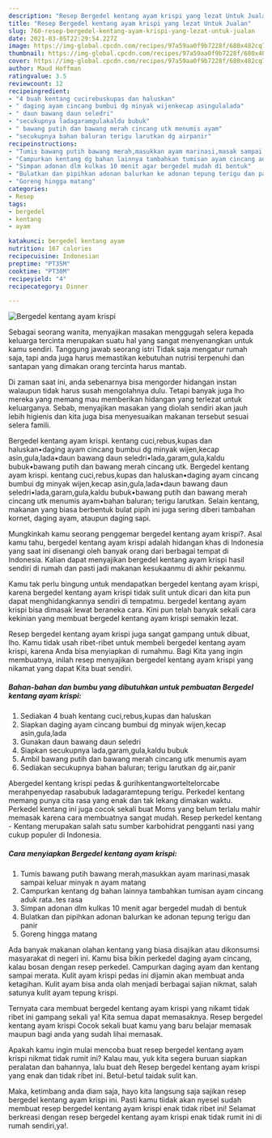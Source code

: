 ```yaml
---
description: "Resep Bergedel kentang ayam krispi yang lezat Untuk Jualan"
title: "Resep Bergedel kentang ayam krispi yang lezat Untuk Jualan"
slug: 760-resep-bergedel-kentang-ayam-krispi-yang-lezat-untuk-jualan
date: 2021-03-05T22:29:54.227Z
image: https://img-global.cpcdn.com/recipes/97a59aa0f9b7228f/680x482cq70/bergedel-kentang-ayam-krispi-foto-resep-utama.jpg
thumbnail: https://img-global.cpcdn.com/recipes/97a59aa0f9b7228f/680x482cq70/bergedel-kentang-ayam-krispi-foto-resep-utama.jpg
cover: https://img-global.cpcdn.com/recipes/97a59aa0f9b7228f/680x482cq70/bergedel-kentang-ayam-krispi-foto-resep-utama.jpg
author: Maud Hoffman
ratingvalue: 3.5
reviewcount: 12
recipeingredient:
- "4 buah kentang cucirebuskupas dan haluskan"
- " daging ayam cincang bumbui dg minyak wijenkecap asingulalada"
- " daun bawang daun seledri"
- "secukupnya ladagaramgulakaldu bubuk"
- " bawang putih dan bawang merah cincang utk menumis ayam"
- "secukupnya bahan baluran terigu larutkan dg airpanir"
recipeinstructions:
- "Tumis bawang putih bawang merah,masukkan ayam marinasi,masak sampai keluar minyak n ayam matang"
- "Campurkan kentang dg bahan lainnya tambahkan tumisan ayam cincang aduk rata..tes rasa"
- "Simpan adonan dlm kulkas 10 menit agar bergedel mudah di bentuk"
- "Bulatkan dan pipihkan adonan balurkan ke adonan tepung terigu dan panir"
- "Goreng hingga matang"
categories:
- Resep
tags:
- bergedel
- kentang
- ayam

katakunci: bergedel kentang ayam 
nutrition: 167 calories
recipecuisine: Indonesian
preptime: "PT35M"
cooktime: "PT30M"
recipeyield: "4"
recipecategory: Dinner

---
```



![Bergedel kentang ayam krispi](https://img-global.cpcdn.com/recipes/97a59aa0f9b7228f/680x482cq70/bergedel-kentang-ayam-krispi-foto-resep-utama.jpg)

Sebagai seorang wanita, menyajikan masakan menggugah selera kepada keluarga tercinta merupakan suatu hal yang sangat menyenangkan untuk kamu sendiri. Tanggung jawab seorang istri Tidak saja mengatur rumah saja, tapi anda juga harus memastikan kebutuhan nutrisi terpenuhi dan santapan yang dimakan orang tercinta harus mantab.

Di zaman  saat ini, anda sebenarnya bisa mengorder hidangan instan walaupun tidak harus susah mengolahnya dulu. Tetapi banyak juga lho mereka yang memang mau memberikan hidangan yang terlezat untuk keluarganya. Sebab, menyajikan masakan yang diolah sendiri akan jauh lebih higienis dan kita juga bisa menyesuaikan makanan tersebut sesuai selera famili. 

Bergedel kentang ayam krispi. kentang cuci,rebus,kupas dan haluskan•daging ayam cincang bumbui dg minyak wijen,kecap asin,gula,lada•daun bawang daun seledri•lada,garam,gula,kaldu bubuk•bawang putih dan bawang merah cincang utk. Bergedel kentang ayam krispi. kentang cuci,rebus,kupas dan haluskan•daging ayam cincang bumbui dg minyak wijen,kecap asin,gula,lada•daun bawang daun seledri•lada,garam,gula,kaldu bubuk•bawang putih dan bawang merah cincang utk menumis ayam•bahan baluran; terigu larutkan. Selain kentang, makanan yang biasa berbentuk bulat pipih ini juga sering diberi tambahan kornet, daging ayam, ataupun daging sapi.

Mungkinkah kamu seorang penggemar bergedel kentang ayam krispi?. Asal kamu tahu, bergedel kentang ayam krispi adalah hidangan khas di Indonesia yang saat ini disenangi oleh banyak orang dari berbagai tempat di Indonesia. Kalian dapat menyajikan bergedel kentang ayam krispi hasil sendiri di rumah dan pasti jadi makanan kesukaanmu di akhir pekanmu.

Kamu tak perlu bingung untuk mendapatkan bergedel kentang ayam krispi, karena bergedel kentang ayam krispi tidak sulit untuk dicari dan kita pun dapat menghidangkannya sendiri di tempatmu. bergedel kentang ayam krispi bisa dimasak lewat beraneka cara. Kini pun telah banyak sekali cara kekinian yang membuat bergedel kentang ayam krispi semakin lezat.

Resep bergedel kentang ayam krispi juga sangat gampang untuk dibuat, lho. Kamu tidak usah ribet-ribet untuk membeli bergedel kentang ayam krispi, karena Anda bisa menyiapkan di rumahmu. Bagi Kita yang ingin membuatnya, inilah resep menyajikan bergedel kentang ayam krispi yang nikamat yang dapat Kita buat sendiri.

<!--inarticleads1-->

##### Bahan-bahan dan bumbu yang dibutuhkan untuk pembuatan Bergedel kentang ayam krispi:

1. Sediakan 4 buah kentang cuci,rebus,kupas dan haluskan
1. Siapkan  daging ayam cincang bumbui dg minyak wijen,kecap asin,gula,lada
1. Gunakan  daun bawang daun seledri
1. Siapkan secukupnya lada,garam,gula,kaldu bubuk
1. Ambil  bawang putih dan bawang merah cincang utk menumis ayam
1. Sediakan secukupnya bahan baluran; terigu larutkan dg air,panir


Abergedel kentang krispi pedas &amp; gurihkentangworteltelorcabe merahpenyedap rasabubuk ladagaramtepung terigu. Perkedel kentang memang punya cita rasa yang enak dan tak lekang dimakan waktu. Perkedel kentang ini juga cocok sekali buat Moms yang belum terlalu mahir memasak karena cara membuatnya sangat mudah. Resep perkedel kentang - Kentang merupakan salah satu sumber karbohidrat pengganti nasi yang cukup populer di Indonesia. 

<!--inarticleads2-->

##### Cara menyiapkan Bergedel kentang ayam krispi:

1. Tumis bawang putih bawang merah,masukkan ayam marinasi,masak sampai keluar minyak n ayam matang
1. Campurkan kentang dg bahan lainnya tambahkan tumisan ayam cincang aduk rata..tes rasa
1. Simpan adonan dlm kulkas 10 menit agar bergedel mudah di bentuk
1. Bulatkan dan pipihkan adonan balurkan ke adonan tepung terigu dan panir
1. Goreng hingga matang


Ada banyak makanan olahan kentang yang biasa disajikan atau dikonsumsi masyarakat di negeri ini. Kamu bisa bikin perkedel daging ayam cincang, kalau bosan dengan resep perkedel. Campurkan daging ayam dan kentang sampai merata. Kulit ayam krispi pedas ini dijamin akan membuat anda ketagihan. Kulit ayam bisa anda olah menjadi berbagai sajian nikmat, salah satunya kulit ayam tepung krispi. 

Ternyata cara membuat bergedel kentang ayam krispi yang nikamt tidak ribet ini gampang sekali ya! Kita semua dapat memasaknya. Resep bergedel kentang ayam krispi Cocok sekali buat kamu yang baru belajar memasak maupun bagi anda yang sudah lihai memasak.

Apakah kamu ingin mulai mencoba buat resep bergedel kentang ayam krispi nikmat tidak rumit ini? Kalau mau, yuk kita segera buruan siapkan peralatan dan bahannya, lalu buat deh Resep bergedel kentang ayam krispi yang enak dan tidak ribet ini. Betul-betul taidak sulit kan. 

Maka, ketimbang anda diam saja, hayo kita langsung saja sajikan resep bergedel kentang ayam krispi ini. Pasti kamu tiidak akan nyesel sudah membuat resep bergedel kentang ayam krispi enak tidak ribet ini! Selamat berkreasi dengan resep bergedel kentang ayam krispi enak tidak rumit ini di rumah sendiri,ya!.

